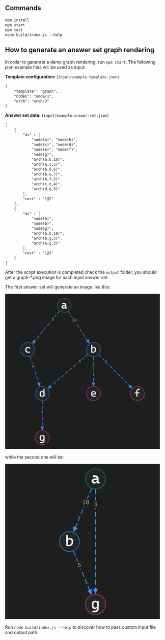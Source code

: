 ## Commands
    npm install
    npm start
    npm test
    node build/index.js --help

## How to generate an answer set graph rendering

In order to generate a demo graph rendering, run `npm start`. The following json example files will be used as input:

**Template configuration:** (`input/example-template.json`)

    {
        "template": "graph",
        "nodes": "node/1",
        "arch": "arch/3"
    }

**Answer set data:** (`input/example-answer-set.json`)

    [
        {
            "as" : [
                "node(a)", "node(b)",
                "node(c)", "node(d)",
                "node(e)", "node(f)",
                "node(g)",
                "arch(a,b,10)",
                "arch(a,c,5)",
                "arch(b,d,6)",
                "arch(b,e,7)",
                "arch(b,f,5)",
                "arch(c,d,4)",
                "arch(d,g,3)"
            ],
            "cost" : "1@2"
        },
        {
            "as" : [
                "node(a)",
                "node(b)",
                "node(g)",
                "arch(a,b,10)",
                "arch(b,g,5)",
                "arch(a,g,3)"
            ],
            "cost" : "1@2"
        }
    ]

After the script execution is completed check the `output` folder, you should get a graph-*.png image for each input answer set.

The first answer set will generate an image like this:

![example](graph-example.png "Example graph (answer set 1)")

while the second one will be:

![example](graph-example-2.png "Example graph (answer set 2)")

Run `node build/index.js --help` to discover how to pass custom input file and output path.